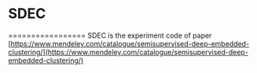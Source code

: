 # SDEC
=================
SDEC is the experiment code of paper [https://www.mendeley.com/catalogue/semisupervised-deep-embedded-clustering/](https://www.mendeley.com/catalogue/semisupervised-deep-embedded-clustering/)

